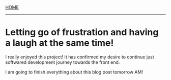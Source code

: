 [HOME](../README.md)

---

# Letting go of frustration and having a laugh at the same time!

I really enjoyed this project! It has confirmed my desire to continue just softwared development journey towards the front end.  

I am going to finish everything about this blog post tomorrow AM!